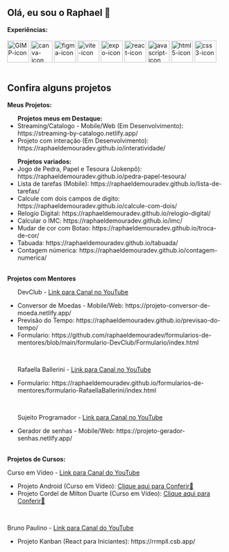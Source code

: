 ## Olá, eu sou o Raphael 👋
<div> 
   <strong>Experiências:</strong>
</div>

<div style="display: inline_block"><br>
   <img align="center" alt="GIMP-icon" heigth="50" width="50" src="https://upload.wikimedia.org/wikipedia/commons/4/45/The_GIMP_icon_-_gnome.svg" />
   <img align="center" alt="canva-icon" heigth="50" width="50" src="https://uxwing.com/wp-content/themes/uxwing/download/brands-and-social-media/canva-icon.png" />
   <img align="center" alt="figma-icon" heigth="50" width="50" src="https://cdn.jsdelivr.net/gh/devicons/devicon@latest/icons/figma/figma-original.svg" />
   <img align="center" alt="vite-icon" heigth="50" width="50" src="https://cdn.jsdelivr.net/gh/devicons/devicon@latest/icons/vitejs/vitejs-original.svg" />
   <img align="center" alt="expo-icon" heigth="50" width="50" src="https://cdn.jsdelivr.net/gh/devicons/devicon@latest/icons/expo/expo-original.svg" />
   <img align="center" alt="react-icon" heigth="50" width="50" src="https://cdn.jsdelivr.net/gh/devicons/devicon@latest/icons/react/react-original.svg" />
   <img align="center" alt="javascript-icon" heigth="50" width="50" src="https://cdn.jsdelivr.net/gh/devicons/devicon@latest/icons/javascript/javascript-original.svg" />
   <img align="center" alt="html5-icon" heigth="50" width="50" src="https://cdn.jsdelivr.net/gh/devicons/devicon@latest/icons/html5/html5-original.svg" />
   <img align="center" alt="css3-icon" heigth="50" width="50" src="https://cdn.jsdelivr.net/gh/devicons/devicon@latest/icons/css3/css3-original.svg" />
</div>

<br>
<div>
   <h2>Confira alguns projetos</h2>

   <strong>Meus Projetos:</strong>
   <ul>
      <strong>Projetos meus em Destaque:</strong>
      <br>
      <li>Streaming/Catalogo - Mobile/Web (Em Desenvolvimento): https://streaming-by-catalogo.netlify.app/</li>
      <li>Projeto com interação (Em Desenvolvimento): https://raphaeldemouradev.github.io/interatividade/</li>

   </ul>
   <ul>
      <strong>Projetos variados:</strong>
      <li>Jogo de Pedra, Papel e Tesoura (Jokenpô): https://raphaeldemouradev.github.io/pedra-papel-tesoura/</li>
      <li>Lista de tarefas (Mobile): https://raphaeldemouradev.github.io/lista-de-tarefas/</li>
      <li>Calcule com dois campos de digito: https://raphaeldemouradev.github.io/calcule-com-dois/</li>
      <li>Relogio Digital: https://raphaeldemouradev.github.io/relogio-digital/</li>
      <li>Calcular o IMC: https://raphaeldemouradev.github.io/imc/</li>
      <li>Mudar de cor com Botao: https://raphaeldemouradev.github.io/troca-de-cor/</li>
      <li>Tabuada: https://raphaeldemouradev.github.io/tabuada/</li>
      <li>Contagem númerica: https://raphaeldemouradev.github.io/contagem-numerica/</li>
   </ul>

   <br>
   <strong>Projetos com Mentores</strong>
   <ul>
      <p>DevClub - <a href="https://www.youtube.com/@canaldevclub">Link para Canal no YouTube</a></p>
      <li>Conversor de Moedas - Mobile/Web: https://projeto-conversor-de-moeda.netlify.app/</li>
      <li>Previsão do Tempo: https://raphaeldemouradev.github.io/previsao-do-tempo/</li>
      <li>Formulario: https://github.com/raphaeldemouradev/formularios-de-mentores/blob/main/formulario-DevClub/Formulario/index.html</li>
   </ul>

   <br>
   <ul>
      <p>Rafaella Ballerini - <a href="https://www.youtube.com/user/RafaellaBallerini">Link para Canal no YouTube</a></p>
      <li>Formulario: https://raphaeldemouradev.github.io/formularios-de-mentores/formulario-RafaellaBallerini/index.html</li>
   </ul>

   <br>
   <ul>
      <p>Sujeito Programador - <a href="https://www.youtube.com/c/sujeitoprogramador">Link para Canal no YouTube</a></p>
      <li>Gerador de senhas - Mobile/Web: https://projeto-gerador-senhas.netlify.app/</li>
   </ul>

   <br>
   <strong>Projetos de Cursos:</strong>
   
   <p>Curso em Vídeo - <a href="https://www.youtube.com/c/CursoemV%C3%ADdeo">Link para Canal do YouTube<a></p> 
   <ul>
      <li>Projeto Android (Curso em Vídeo): <a href="https://raphaeldemouradev.github.io/projeto-android/">Clique aqui para Conferir🔗</a></li>
      <li>Projeto Cordel de Milton Duarte (Curso em Vídeo): <a href="https://raphaeldemouradev.github.io/projeto-cordel/">Clique aqui para Conferir🔗</a></li>
   </ul>

   <br>
   <p>Bruno Paulino - <a href="https://www.youtube.com/@brunoPaulino">Link para Canal do YouTube</a></p>
   <ul>
      <li>Projeto Kanban (React para Iniciantes): https://rrmpll.csb.app/</li>
   </ul>
</div>
